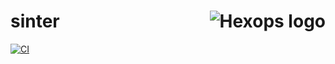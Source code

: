 # sinter <a href="https://hexops.com"><img align="right" alt="Hexops logo" src="https://raw.githubusercontent.com/hexops/media/main/readme.svg"></img></a>

[![CI](https://github.com/hexops/sinter/workflows/CI/badge.svg)](https://github.com/hexops/sinter/actions)
